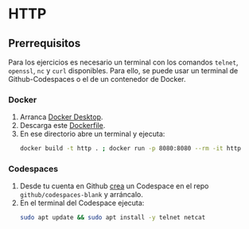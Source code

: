# HTTP
## Prerrequisitos

Para los ejercicios es necesario un terminal con los comandos `telnet`, `openssl`, `nc` y `curl` disponibles. Para ello, se puede usar un terminal de Github-Codespaces o el de un contenedor de Docker.

### Docker
1. Arranca [Docker Desktop](https://www.docker.com/products/docker-desktop/).
2. Descarga este [Dockerfile](./Dockerfile).
3. En ese directorio abre un terminal y ejecuta:
   ```bash
   docker build -t http . ; docker run -p 8080:8080 --rm -it http
   ```

### Codespaces
1. Desde tu cuenta en Github [crea](https://github.com/codespaces/new) un Codespace en el repo `github/codespaces-blank` y arráncalo.
2. En el terminal del Codespace ejecuta:
   ```bash
   sudo apt update && sudo apt install -y telnet netcat
   ```
